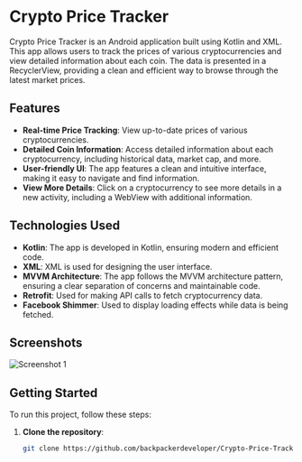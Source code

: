 # Crypto Price Tracker

Crypto Price Tracker is an Android application built using Kotlin and XML. This app allows users to track the prices of various cryptocurrencies and view detailed information about each coin. The data is presented in a RecyclerView, providing a clean and efficient way to browse through the latest market prices.

## Features

- **Real-time Price Tracking**: View up-to-date prices of various cryptocurrencies.
- **Detailed Coin Information**: Access detailed information about each cryptocurrency, including historical data, market cap, and more.
- **User-friendly UI**: The app features a clean and intuitive interface, making it easy to navigate and find information.
- **View More Details**: Click on a cryptocurrency to see more details in a new activity, including a WebView with additional information.

## Technologies Used

- **Kotlin**: The app is developed in Kotlin, ensuring modern and efficient code.
- **XML**: XML is used for designing the user interface.
- **MVVM Architecture**: The app follows the MVVM architecture pattern, ensuring a clear separation of concerns and maintainable code.
- **Retrofit**: Used for making API calls to fetch cryptocurrency data.
- **Facebook Shimmer**: Used to display loading effects while data is being fetched.

## Screenshots

![Screenshot 1](https://blogger.googleusercontent.com/img/b/R29vZ2xl/AVvXsEg6Ks4spmHnpKyrkHlOlq9XmeqwEXMm5S3-8ib_0kWf1gNi2K-mubhJQx7I_5orIkCdeIIUtfNHBbjR6RBqtgugQqSFbPIduSsSs9UmrZf_oaD58bOEbRLJ45KRqNRTco5pmvvVDvXx3Wes-MW-0584RRZyLGI44KdVE4QWm7WzxzSe8jamm22c-MkmJDcb/s1280/Untitled%20design.png)

## Getting Started

To run this project, follow these steps:

1. **Clone the repository**:
   ```bash
   git clone https://github.com/backpackerdeveloper/Crypto-Price-Tracker---MVVM.git
